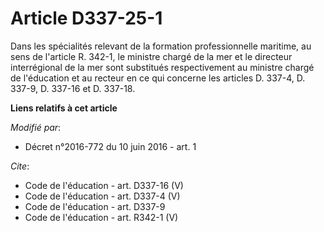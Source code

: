 # Article D337-25-1

Dans les spécialités relevant de la formation professionnelle maritime, au sens de l'article R. 342-1, le ministre chargé de
la mer et le directeur interrégional de la mer sont substitués respectivement au ministre chargé de l'éducation et au recteur
en ce qui concerne les articles D. 337-4, 
D. 337-9, D. 337-16 et D. 337-18.

**Liens relatifs à cet article**

_Modifié par_:

  - Décret n°2016-772 du 10 juin 2016 - art. 1

_Cite_:

  - Code de l'éducation - art. D337-16 (V)
  - Code de l'éducation - art. D337-4 (V)
  - Code de l'éducation - art. D337-9
  - Code de l'éducation - art. R342-1 (V)
